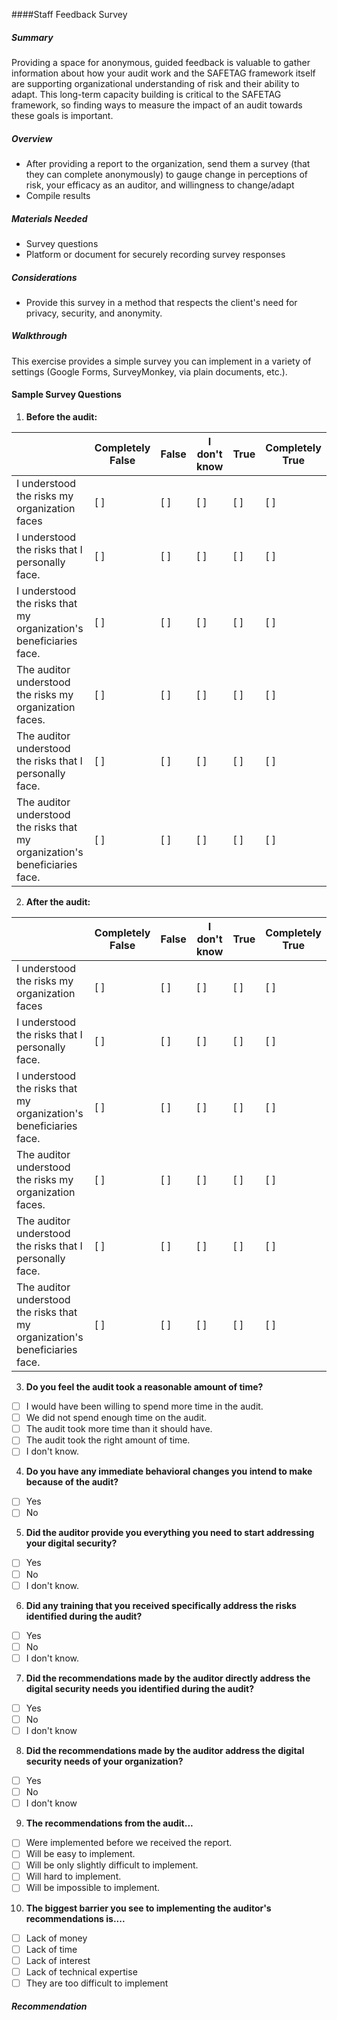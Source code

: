 
####Staff Feedback Survey

##### Summary


Providing a space for anonymous, guided feedback is valuable to gather information about how your audit work and the SAFETAG framework itself are supporting organizational understanding of risk and their ability to adapt. This long-term capacity building is critical to the SAFETAG framework, so finding ways to measure the impact of an audit towards these goals is important.

##### Overview

* After providing a report to the organization, send them a survey (that they can complete anonymously) to gauge change in perceptions of risk, your efficacy as an auditor, and willingness to change/adapt
* Compile results

##### Materials Needed 

* Survey questions
* Platform or document for securely recording survey responses

##### Considerations

* Provide this survey in a method that respects the client's need for privacy, security, and anonymity. 


##### Walkthrough

This exercise provides a simple survey you can implement in a variety of settings (Google Forms, SurveyMonkey, via plain documents, etc.).

#### Sample Survey Questions


1) **Before the audit:**

| 							                                       | Completely False | False | I don't know | True | Completely True |
|------------------------------------------------------------------|------------------|-------|--------------|------|-----------------|
| I understood the risks my organization faces                     | [ ]               | [ ]    | [ ]           | [ ]   | [ ]              |
| I understood the risks that I personally face.                   | [ ]               | [ ]    | [ ]           | [ ]   | [ ]              |
| I understood the risks that my organization's beneficiaries face.| [ ]               | [ ]    | [ ]           | [ ]   | [ ]              |
| The auditor understood the risks my organization faces.          | [ ]               | [ ]    | [ ]           | [ ]   | [ ]              |
| The auditor understood the risks that I personally face.         | [ ]               | [ ]    | [ ]           | [ ]   | [ ]              |
| The auditor understood the risks that my organization's beneficiaries face. | [ ]    | [ ]    | [ ]           | [ ]   | [ ]              |


2) **After the audit:**

| 							                                       | Completely False | False | I don't know | True | Completely True |
|------------------------------------------------------------------|------------------|-------|--------------|------|-----------------|
| I understood the risks my organization faces                     | [ ]               | [ ]    | [ ]           | [ ]   | [ ]              |
| I understood the risks that I personally face.                   | [ ]               | [ ]    | [ ]           | [ ]   | [ ]              |
| I understood the risks that my organization's beneficiaries face.| [ ]               | [ ]    | [ ]           | [ ]   | [ ]              |
| The auditor understood the risks my organization faces.          | [ ]               | [ ]    | [ ]           | [ ]   | [ ]              |
| The auditor understood the risks that I personally face.         | [ ]               | [ ]    | [ ]           | [ ]   | [ ]              |
| The auditor understood the risks that my organization's beneficiaries face. | [ ]    | [ ]    | [ ]           | [ ]   | [ ]              |

3) **Do you feel the audit took a reasonable amount of time?**

- [ ] I would have been willing to spend more time in the audit.
- [ ] We did not spend enough time on the audit.
- [ ] The audit took more time than it should have.
- [ ] The audit took the right amount of time.
- [ ] I don't know.

4) **Do you have any immediate behavioral changes you intend to make because of the audit?**

- [ ] Yes
- [ ] No

5) **Did the auditor provide you everything you need to start addressing your digital security?**

- [ ] Yes
- [ ] No
- [ ] I don't know.

6) **Did any training that you received specifically address the risks identified during the audit?**

- [ ] Yes
- [ ] No
- [ ] I don't know.

7) **Did the recommendations made by the auditor directly address the digital security needs you identified during the audit?**

- [ ] Yes
- [ ] No
- [ ] I don't know

8) **Did the recommendations made by the auditor address the digital security needs of your organization?**

- [ ] Yes
- [ ] No
- [ ] I don't know

9) **The recommendations from the audit...**

- [ ] Were implemented before we received the report.
- [ ] Will be easy to implement.
- [ ] Will be only slightly difficult to implement.
- [ ] Will hard to implement.
- [ ] Will be impossible to implement.

10) **The biggest barrier you see to implementing the auditor's recommendations is....**

- [ ] Lack of money
- [ ] Lack of time
- [ ] Lack of interest
- [ ] Lack of technical expertise
- [ ] They are too difficult to implement

##### Recommendation


